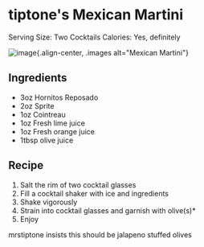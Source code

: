 # tiptone's Mexican Martini

Serving Size: Two Cocktails
Calories: Yes, definitely

![image](images/tiptone-mexican-martini.jpg){.align-center, .images alt="Mexican Martini"}

## Ingredients

- 3oz Hornitos Reposado
- 2oz Sprite
- 1oz Cointreau
- 1oz Fresh lime juice
- 1oz Fresh orange juice
- 1tbsp olive juice

## Recipe

1. Salt the rim of two cocktail glasses
2. Fill a cocktail shaker with ice and ingredients
3. Shake vigorously
4. Strain into cocktail glasses and garnish with olive(s)\*
5. Enjoy

mrstiptone insists this should be jalapeno stuffed olives
